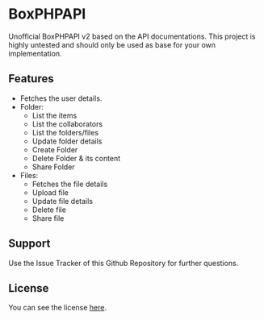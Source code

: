 # BoxPHPAPI

Unofficial BoxPHPAPI v2 based on the API documentations.
This project is highly untested and should only be used as base for your own implementation.

## Features
* Fetches the user details.
* Folder:
	* List the items
	* List the collaborators
	* List the folders/files
	* Update folder details
	* Create Folder
	* Delete Folder & its content
	* Share Folder
* Files:
	* Fetches the file details
	* Upload file
	* Update file details
	* Delete file
	* Share file

## Support
Use the Issue Tracker of this Github Repository for further questions.

## License
You can see the license <a href="LICENSE.md">here</a>.
